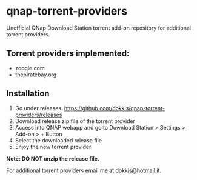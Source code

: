 # qnap-torrent-providers
Unofficial QNap Download Station torrent add-on repository for additional torrent providers.

## Torrent providers implemented:
* zooqle.com
* thepiratebay.org

## Installation
1. Go under releases: https://github.com/dokkis/qnap-torrent-providers/releases
1. Download release zip file of the torrent provider
1. Access into QNAP webapp and go to Download Station > Settings > Add-on > + Button
1. Select the downloaded release file
1. Enjoy the new torrent provider

**Note: DO NOT unzip the release file.**

For additional torrent providers email me at dokkis@hotmail.it.
